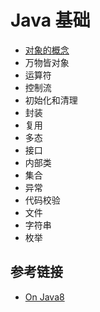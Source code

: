 # Java 基础


- [对象的概念](https://github.com/ceezyyy/backend-notes/blob/master/Java/basic/oop.md)
- 万物皆对象
- 运算符
- 控制流
- 初始化和清理
- 封装
- 复用
- 多态
- 接口
- 内部类
- 集合
- 异常
- 代码校验
- 文件
- 字符串
- 枚举

## 参考链接

- [On Java8](https://lingcoder.github.io/OnJava8/#/book/00-Introduction)